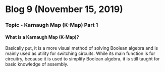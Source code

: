 # Blog 9 (November 15, 2019)

### Topic - Karnaugh Map (K-Map) Part 1

#### What is a Karnaugh Map (K-Map)?

Basically put, it is a more visual method of solving Boolean algebra and is mainly used as utility for switching circuits. While its main function is for circuitry, because it is used to simplify Boolean algebra, it is still taught for basic knowledge of assembly.  

